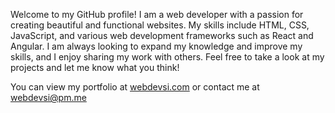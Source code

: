 Welcome to my GitHub profile! I am a web developer with a passion for creating beautiful and functional websites. My skills include HTML, CSS, JavaScript, and various web development frameworks such as React and Angular. I am always looking to expand my knowledge and improve my skills, and I enjoy sharing my work with others. Feel free to take a look at my projects and let me know what you think!

You can view my portfolio at [webdevsi.com](https://webdevsi.com) or contact me at [webdevsi@pm.me](mailto:webdevsi@pm.me)

<!---
WebDevSiDotCom/WebDevSiDotCom is a ✨ special ✨ repository because its `README.md` (this file) appears on your GitHub profile.
You can click the Preview link to take a look at your changes.
--->
